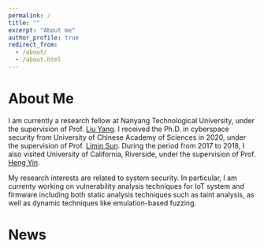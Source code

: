 ```yaml
---
permalink: /
title: ""
excerpt: "About me"
author_profile: true
redirect_from: 
  - /about/
  - /about.html
---
```


About Me
=======
I am currently a research fellow at Nanyang Technological University, under the supervision of Prof. [Liu Yang](https://personal.ntu.edu.sg/yangliu/).
I received the Ph.D. in cyberspace security from University of Chinese Academy of Sciences in 2020, under the supervision of Prof. [Limin Sun](https://baike.baidu.com/item/%E5%AD%99%E5%88%A9%E6%B0%91/4582419).
During the period from 2017 to 2018, I also visited University of California, Riverside, under the supervision of Prof. [Heng Yin](https://www.cs.ucr.edu/~heng/).

My research interests are related to system security. In particular, I am currenty working on vulnerability analysis techniques for IoT system and firmware including both static analysis techniques such as taint analysis, as well as dynamic techniques like emulation-based fuzzing.


News
======

